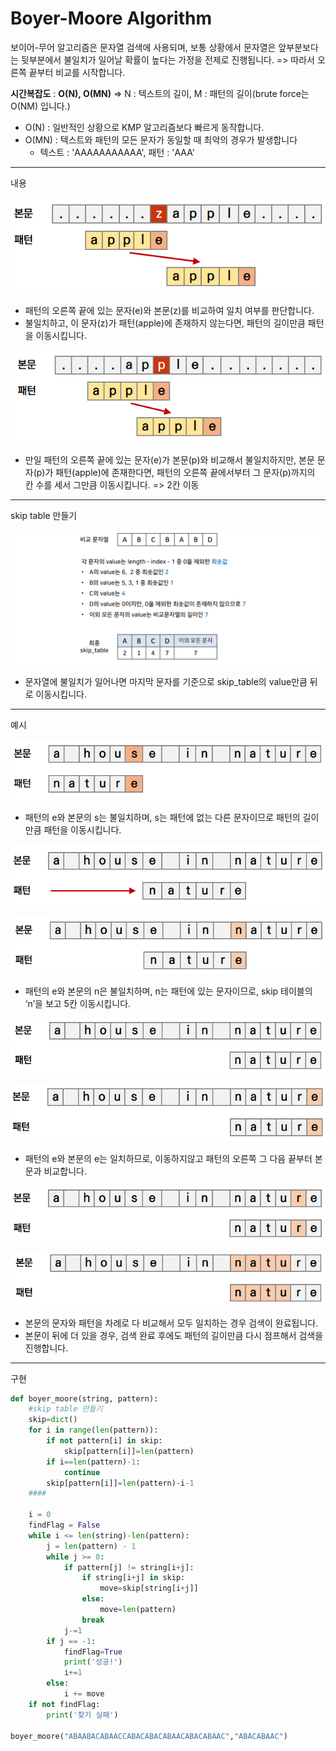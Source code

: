 <h1>Boyer-Moore Algorithm</h1>

보이어-무어 알고리즘은 문자열 검색에 사용되며, 보통 상황에서 문자열은 앞부분보다는 뒷부분에서 불일치가 일어날 확률이 높다는 가정을 전제로 진행됩니다. => 따라서 오른쪽 끝부터 비교를 시작합니다.

**시간복잡도** : **O(N), O(MN)** => N : 텍스트의 길이, M : 패턴의 길이(brute force는 O(NM) 입니다.)

- O(N) : 일반적인 상황으로 KMP 알고리즘보다 빠르게 동작합니다.
- O(MN) : 텍스트와 패턴의 모든 문자가 동일할 때 최악의 경우가 발생합니다
  - 텍스트 : 'AAAAAAAAAAA', 패턴 : 'AAA'

---

내용

![img](Boyer-Moore_Algorithm_python.assets/algo15_1.PNG)

- 패턴의 오른쪽 끝에 있는 문자(e)와 본문(z)를 비교하여 일치 여부를 판단합니다.
- 불일치하고, 이 문자(z)가 패턴(apple)에 존재하지 않는다면, 패턴의 길이만큼 패턴을 이동시킵니다.

![img](Boyer-Moore_Algorithm_python.assets/algo15_2.PNG)

- 만일 패턴의 오른쪽 끝에 있는 문자(e)가 본문(p)와 비교해서 불일치하지만, 본문 문자(p)가 패턴(apple)에 존재한다면, 패턴의 오른쪽 끝에서부터 그 문자(p)까지의 칸 수를 세서 그만큼 이동시킵니다. => 2칸 이동

---

skip table 만들기

![img](Boyer-Moore_Algorithm_python.assets/skip.png)

- 문자열에 불일치가 일어나면 마지막 문자를 기준으로 skip_table의 value만큼 뒤로 이동시킵니다.

---

예시

![img](Boyer-Moore_Algorithm_python.assets/algo15_4.PNG)

- 패턴의 e와 본문의 s는 불일치하며, s는 패턴에 없는 다른 문자이므로 패턴의 길이만큼 패턴을 이동시킵니다.

![img](Boyer-Moore_Algorithm_python.assets/algo15_5.PNG)

![img](Boyer-Moore_Algorithm_python.assets/algo15_6.PNG)

- 패턴의 e와 본문의 n은 불일치하며, n는 패턴에 있는 문자이므로, skip 테이블의 ‘n’을 보고 5칸 이동시킵니다.

![img](Boyer-Moore_Algorithm_python.assets/algo15_7.PNG)

![img](Boyer-Moore_Algorithm_python.assets/algo15_8.PNG)

- 패턴의 e와 본문의 e는 일치하므로, 이동하지않고 패턴의 오른쪽 그 다음 끝부터 본문과 비교합니다.

![img](Boyer-Moore_Algorithm_python.assets/algo15_9.PNG)

![img](Boyer-Moore_Algorithm_python.assets/algo15_10.PNG)

- 본문의 문자와 패턴을 차례로 다 비교해서 모두 일치하는 경우 검색이 완료됩니다.
- 본문이 뒤에 더 있을 경우, 검색 완료 후에도 패턴의 길이만큼 다시 점프해서 검색을 진행합니다.

---

구현

```python
def boyer_moore(string, pattern):
    #skip table 만들기
    skip=dict()
    for i in range(len(pattern)):
        if not pattern[i] in skip:
            skip[pattern[i]]=len(pattern)
        if i==len(pattern)-1:
            continue
        skip[pattern[i]]=len(pattern)-i-1
    ####

    i = 0
    findFlag = False
    while i <= len(string)-len(pattern):
        j = len(pattern) - 1
        while j >= 0:
            if pattern[j] != string[i+j]:
                if string[i+j] in skip:
                    move=skip[string[i+j]]
                else:
                    move=len(pattern)
                break
            j-=1
        if j == -1:
            findFlag=True
            print('성공!')
            i+=1
        else:
            i += move
    if not findFlag:
        print('찾기 실패')

boyer_moore("ABAABACABAACCABACABACABAACABACABAAC","ABACABAAC")
```